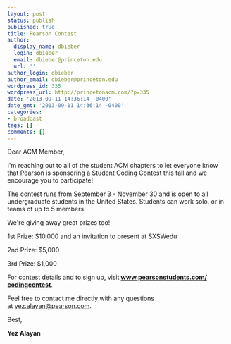```yaml
---
layout: post
status: publish
published: true
title: Pearson Contest
author:
  display_name: dbieber
  login: dbieber
  email: dbieber@princeton.edu
  url: ''
author_login: dbieber
author_email: dbieber@princeton.edu
wordpress_id: 335
wordpress_url: http://princetonacm.com/?p=335
date: '2013-09-11 14:36:14 -0400'
date_gmt: '2013-09-11 14:36:14 -0400'
categories:
- broadcast
tags: []
comments: []
---
```

<p>Dear ACM Member,</p>
<p>I'm reaching out to all of the student ACM chapters to let everyone know that Pearson is sponsoring a Student Coding Contest this fall and we encourage you to participate!</p>
<p>The contest runs from September 3 - November 30 and is open to all undergraduate students in the United States. Students can work solo, or in teams of up to 5 members.</p>
<p>We're giving away great prizes too!</p>
<p>1st Prize: $10,000 and an invitation to present at SXSWedu</p>
<p>2nd Prize: $5,000</p>
<p>3rd Prize: $1,000</p>
<p>For contest details and to sign up, visit<strong> <a href="http://www.pearsonstudents.com/codingcontest" target="_blank">www.pearsonstudents.com/<wbr />codingcontest</a></strong>.</p>
<p>Feel free to contact me directly with any questions at <a href="mailto:yez.alayan@pearson.com" target="_blank">yez.alayan@pearson.com</a>.</p>
<p>Best,</p>
<p><strong>Yez Alayan</strong></p>
